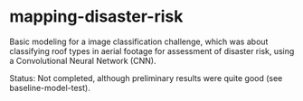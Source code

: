# mapping-disaster-risk

Basic modeling for a image classification challenge, which was about classifying roof types in aerial footage for assessment of disaster risk, using a Convolutional Neural Network (CNN).

Status: Not completed, although preliminary results were quite good (see baseline-model-test).